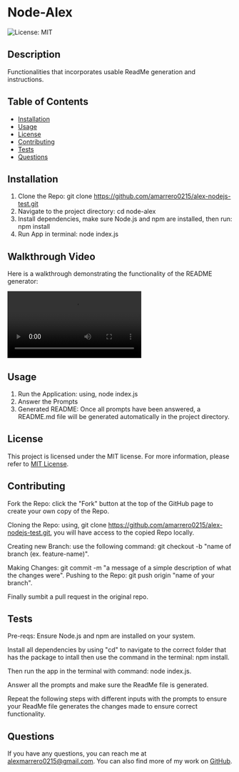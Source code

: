 # Node-Alex

  ![License: MIT](https://img.shields.io/badge/License-MIT-blue.svg)

  ## Description
  Functionalities that incorporates usable ReadMe generation and instructions.

  ## Table of Contents
  - [Installation](#installation)
  - [Usage](#usage)
  - [License](#license)
  - [Contributing](#contributing)
  - [Tests](#tests)
  - [Questions](#questions)

  ## Installation
  1) Clone the Repo: git clone https://github.com/amarrero0215/alex-nodejs-test.git 
  2) Navigate to the project directory: cd node-alex 
  3) Install dependencies, make sure Node.js and npm are installed, then run: npm install 
  4) Run App in terminal: node index.js

  ## Walkthrough Video
  Here is a walkthrough demonstrating the functionality of the README generator:

  ![Walkthrough Video](./assets/Project-Walkthrough.mp4)

  ## Usage
  1) Run the Application: using, node index.js 
  2) Answer the Prompts 
  3) Generated README: Once all prompts have been answered, a README.md file will be generated automatically in the project directory.

  ## License
  This project is licensed under the MIT license.
  For more information, please refer to [MIT License](https://opensource.org/licenses/MIT).

  ## Contributing
  Fork the Repo: click the "Fork" button at the top of the GitHub page to create your own copy of the Repo.

  Cloning the Repo: using, git clone https://github.com/amarrero0215/alex-nodejs-test.git, you will have access to the copied Repo locally.

  Creating new Branch: use the following command: git checkout -b "name of branch (ex. feature-name)".

  Making Changes: git commit -m "a message of a simple description of what the changes were".
   Pushing to the Repo: git push origin "name of your branch".

  Finally sumbit a pull request in the original repo.

  ## Tests
  Pre-reqs: Ensure Node.js and npm are installed on your system. 
  
  Install all dependencies by using "cd" to navigate to the correct folder that has the package to intall then use the command in the terminal: npm install. 
  
  Then run the app in the terminal with command: node index.js. 
  
  Answer all the prompts and make sure the ReadMe file is generated. 
  
  Repeat the following steps with different inputs with the prompts to ensure your ReadMe file generates the changes made to ensure correct functionality.

  ## Questions
  If you have any questions, you can reach me at [alexmarrero0215@gmail.com](mailto:alexmarrero0215@gmail.com).
  You can also find more of my work on [GitHub](https://github.com/Amarrero0215).
  